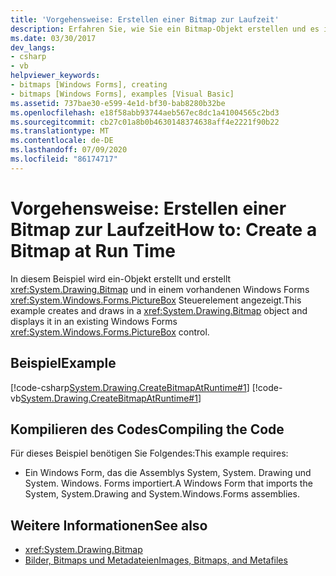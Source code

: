 ```yaml
---
title: 'Vorgehensweise: Erstellen einer Bitmap zur Laufzeit'
description: Erfahren Sie, wie Sie ein Bitmap-Objekt erstellen und es in einem vorhandenen Windows Forms PictureBox-Steuerelement anzeigen.
ms.date: 03/30/2017
dev_langs:
- csharp
- vb
helpviewer_keywords:
- bitmaps [Windows Forms], creating
- bitmaps [Windows Forms], examples [Visual Basic]
ms.assetid: 737bae30-e599-4e1d-bf30-bab8280b32be
ms.openlocfilehash: e18f58abb93744aeb567ec8dc1a41004565c2bd3
ms.sourcegitcommit: cb27c01a8b0b4630148374638aff4e2221f90b22
ms.translationtype: MT
ms.contentlocale: de-DE
ms.lasthandoff: 07/09/2020
ms.locfileid: "86174717"
---
```

# <a name="how-to-create-a-bitmap-at-run-time"></a><span data-ttu-id="cd620-103">Vorgehensweise: Erstellen einer Bitmap zur Laufzeit</span><span class="sxs-lookup"><span data-stu-id="cd620-103">How to: Create a Bitmap at Run Time</span></span>
<span data-ttu-id="cd620-104">In diesem Beispiel wird ein-Objekt erstellt und erstellt <xref:System.Drawing.Bitmap> und in einem vorhandenen Windows Forms <xref:System.Windows.Forms.PictureBox> Steuerelement angezeigt.</span><span class="sxs-lookup"><span data-stu-id="cd620-104">This example creates and draws in a <xref:System.Drawing.Bitmap> object and displays it in an existing Windows Forms <xref:System.Windows.Forms.PictureBox> control.</span></span>  
  
## <a name="example"></a><span data-ttu-id="cd620-105">Beispiel</span><span class="sxs-lookup"><span data-stu-id="cd620-105">Example</span></span>  
 [!code-csharp[System.Drawing.CreateBitmapAtRuntime#1](~/samples/snippets/csharp/VS_Snippets_Winforms/System.Drawing.CreateBitmapAtRuntime/CS/Form1.cs#1)]
 [!code-vb[System.Drawing.CreateBitmapAtRuntime#1](~/samples/snippets/visualbasic/VS_Snippets_Winforms/System.Drawing.CreateBitmapAtRuntime/VB/Form1.vb#1)]  
  
## <a name="compiling-the-code"></a><span data-ttu-id="cd620-106">Kompilieren des Codes</span><span class="sxs-lookup"><span data-stu-id="cd620-106">Compiling the Code</span></span>  
 <span data-ttu-id="cd620-107">Für dieses Beispiel benötigen Sie Folgendes:</span><span class="sxs-lookup"><span data-stu-id="cd620-107">This example requires:</span></span>  
  
- <span data-ttu-id="cd620-108">Ein Windows Form, das die Assemblys System, System. Drawing und System. Windows. Forms importiert.</span><span class="sxs-lookup"><span data-stu-id="cd620-108">A Windows Form that imports the System, System.Drawing and System.Windows.Forms assemblies.</span></span>  
  
## <a name="see-also"></a><span data-ttu-id="cd620-109">Weitere Informationen</span><span class="sxs-lookup"><span data-stu-id="cd620-109">See also</span></span>

- <xref:System.Drawing.Bitmap>
- [<span data-ttu-id="cd620-110">Bilder, Bitmaps und Metadateien</span><span class="sxs-lookup"><span data-stu-id="cd620-110">Images, Bitmaps, and Metafiles</span></span>](images-bitmaps-and-metafiles.md)
